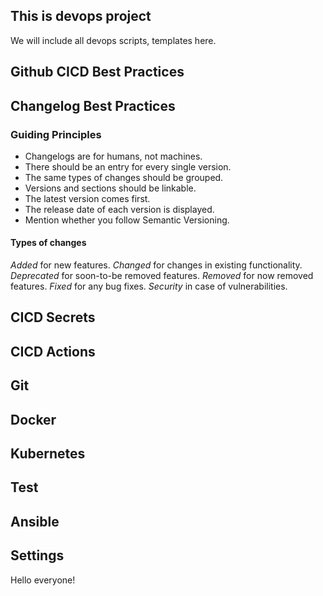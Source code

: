 ## This is devops project
We will include all devops scripts, templates here.

## Github CICD Best Practices
## Changelog Best Practices
### Guiding Principles
- Changelogs are for humans, not machines.
- There should be an entry for every single version.
- The same types of changes should be grouped.
- Versions and sections should be linkable.
- The latest version comes first.
- The release date of each version is displayed.
- Mention whether you follow Semantic Versioning.

#### Types of changes

*Added* for new features.
*Changed* for changes in existing functionality.
*Deprecated* for soon-to-be removed features.
*Removed* for now removed features.
*Fixed* for any bug fixes.
*Security* in case of vulnerabilities.

## CICD Secrets

## CICD Actions

## Git

## Docker

## Kubernetes

## Test

## Ansible

## Settings

Hello everyone!

